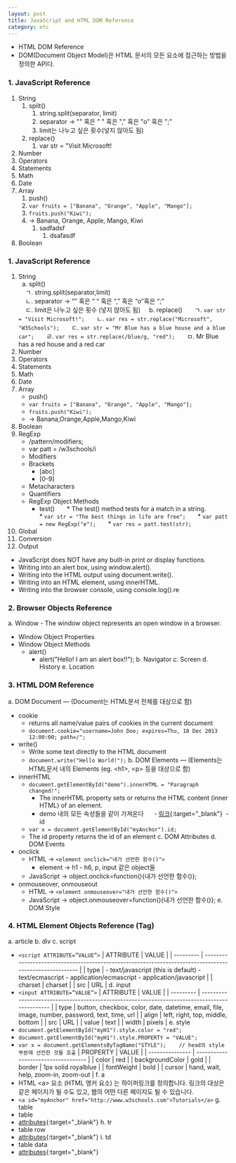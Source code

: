 ```yaml
---
layout: post
title: JavaScript and HTML DOM Reference
category: etc
---
```


- HTML DOM Reference
- DOM(Document Object Model)은 HTML 문서의 모든 요소에 접근하는 방법을 정의한 API다.



### 1. JavaScript Reference  


1. String  
   1. split()  
      1. string.split(separator, limit)
      2. separator &rarr; "" 혹은 " " 혹은 "," 혹은 "o" 혹은 ";"  
      3. limit는 나누고 싶은 횟수(넣지 않아도 됨)                
   2. replace()  
      1. var str = "Visit Microsoft!  
2. Number
3. Operators
4. Statements
5. Math
6. Date
7. Array
   1. push()
   2. `var fruits = ["Banana", "Orange", "Apple", "Mango"];`
   3. `fruits.push("Kiwi");`
   4. &rarr; Banana, Orange, Apple, Mango, Kiwi
      1. sadfadsf
         1. dsafasdf
8. Boolean





### 1. JavaScript Reference  

1. String  
   a. split()  
     ㄱ. string.split(separator,limit)  
     ㄴ. separator → “” 혹은 “ “ 혹은 “,” 혹은 “o”혹은 “;”  
     ㄷ. limit은 나누고 싶은 횟수 (넣지 않아도 됨)  
   b. replace()  
     ㄱ. `var str = "Visit Microsoft!";`  
     ㄴ. `var res = str.replace("Microsoft", "W3Schools");`  
     ㄷ. `var str = "Mr Blue has a blue house and a blue car";`  
     ㄹ. `var res = str.replace(/blue/g, "red");`  
     ㅁ. Mr Blue has a red house and a red car  
2. Number  
3. Operators  
4. Statements  
5. Math  
6. Date  
7. Array  
   - push()  
   - `var fruits = ["Banana", "Orange", "Apple", "Mango"];`
   - `fruits.push("Kiwi");`
   - → Banana,Orange,Apple,Mango,Kiwi
8. Boolean
9. RegExp
   - /pattern/modifiers;
   - var patt = /w3schools/i
   - Modifiers
   - Brackets
     + [abc]
     + [0-9]
   - Metacharacters
   - Quantifiers
   - RegExp Object Methods
     + test()
       * The test() method tests for a match in a string.
       * `var str = "The best things in life are free";`
       * `var patt = new RegExp("e");`
       * `var res = patt.test(str);`
10. Global
11. Conversion
12. Output
   - JavaScript does NOT have any built-in print or display functions.
   - Writing into an alert box, using window.alert().
   - Writing into the HTML output using document.write().
   - Writing into an HTML element, using innerHTML.
   - Writing into the browser console, using console.log().re

### 2. Browser Objects Reference
a. Window - The window object represents an open window in a browser.
  - Window Object Properties
  - Window Object Methods
    * alert()
      - alert("Hello! I am an alert box!!");
b. Navigator
c. Screen
d. History
e. Location
  
### 3. HTML DOM Reference
a. DOM Document — (Document는 HTML문서 전체를 대상으로 함)
  - cookie
    * returns all name/value pairs of cookies in the current document
    * `document.cookie="username=John Doe; expires=Thu, 18 Dec 2013 12:00:00; path=/";`
  - write()
    * Write some text directly to the HTML document
    * `document.write("Hello World!");`
b. DOM Elements — (Elements는 HTML문서 내의 Elements (eg. \<h1>, \<p> 등을 대상으로 함)
  - innerHTML
    * `document.getElementById("demo").innerHTML = "Paragraph changed!";`
      - The innerHTML property sets or returns the HTML content (inner HTML) of an element.
      - demo 내의 모든 속성들을 같이 가져온다
      - [링크](http://www.w3schools.com/jsref/tryit.asp?filename=tryjsref_element_innerhtml){:target="_blank"}
  - id
    * `var x = document.getElementById("myAnchor").id;`
    * The id property returns the id of an element
c. DOM Attributes
d. DOM Events
  - onclick
    * HTML → `<element onclick="내가 선언한 함수()">`
      - element → h1 - h6, p, input 같은 object들
    * JavaScript → object.onclick=function(){내가 선언한 함수()};
  - onmouseover, onmouseout
    * HTML → `<element onmouseover="내가 선언한 함수()">`
    * JavaScript → object.onmouseover=function(){내가 선언한 함수()};
e. DOM Style

### 4. HTML Element Objects Reference (Tag)
a. article
b. div
c. script
  - `<script ATTRIBUTE=”VALUE”>`
| ATTRIBUTE | VALUE                                                                                                   |
| --------- | ------------------------------------------------------------------------------------------------------- |
| type      | - text/javascript (this is default)  - text/ecmascript  - application/ecmascript  - application/javascript  |
| charset   | charset                                                                                                 |
| src       | URL                                                                                                     |
d. input
  - `<input ATTRIBUTE=”VALUE”>`
| ATTRIBUTE | VALUE                                                                                          |
| --------- | ---------------------------------------------------------------------------------------------- |
| type      | button, checkbox, color, date, datetime, email, file, image, number, password, text, time, url |
| align     | left, right, top, middle, bottom                                                               |
| src       | URL                                                                                            |
| value     | text                                                                                           |
| width     | pixels                                                                                         |
e. style
  - `document.getElementById("myH1").style.color = "red";`
  - `document.getElementById("myH1").style.PROPERTY = "VALUE";`
  - `var x = document.getElementsByTagName("STYLE");    // head의 style 부분에 선언한 것들 호출`
| PROPERTY        | VALUE                               |
| --------------- | ----------------------------------- |
| color           | red                                 |
| backgroundColor | gold                                |
| border          | 1px solid royalblue                 |
| fontWeight      | bold                                |
| cursor          | hand, wait, help, zoom-in, zoom-out |
f. a
  - HTML \<a> 요소 (HTML 앵커 요소) 는 하이퍼링크를 정의합니다. 링크의 대상은 같은 페이지가 될 수도 있고, 웹의 어떤 다른 페이지도 될 수 있습니다. 
  - `<a id="myAnchor" href="http://www.w3schools.com">Tutorials</a>`
g. table 
  - table
  - [attributes](http://www.w3schools.com/tags/ref_attributes.asp){:target="_blank"}
h. tr
  - table row
  - [attributes](http://www.w3schools.com/tags/ref_attributes.asp){:target="_blank"}
i. td
  - table data
  - [attributes](http://www.w3schools.com/tags/ref_attributes.asp){:target="_blank"}
    

